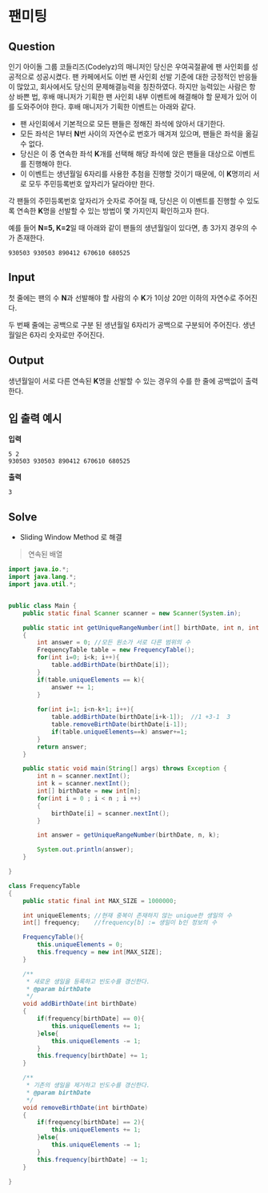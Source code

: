 # 팬미팅

## Question
인기 아이돌 그룹 코들리즈(Codelyz)의 매니저인 당신은 우여곡절끝에 팬 사인회를 성공적으로 성공시켰다. 팬 카페에서도 이번 팬 사인회 선발 기준에 대한 긍정적인 반응들이 많았고, 회사에서도 당신의 문제해결능력을 칭찬하였다. 하지만 능력있는 사람은 항상 바쁜 법, 후배 매니저가 기획한 팬 사인회 내부 이벤트에 해결해야 할 문제가 있어 이를 도와주어야 한다. 후배 매니저가 기획한 이벤트는 아래와 같다.

-   팬 사인회에서 기본적으로 모든 팬들은 정해진 좌석에 앉아서 대기한다.
-   모든 좌석은 1부터  **N**번 사이의 자연수로 번호가 매겨져 있으며, 팬들은 좌석을 옮길 수 없다.
-   당신은 이 중 연속한 좌석  **K**개를 선택해 해당 좌석에 앉은 팬들을 대상으로 이벤트를 진행해야 한다.
-   이 이벤트는 생년월일 6자리를 사용한 추첨을 진행할 것이기 때문에, 이  **K**명끼리 서로 모두 주민등록번호 앞자리가 달라야만 한다.

각 팬들의 주민등록번호 앞자리가 숫자로 주어질 때, 당신은 이 이벤트를 진행할 수 있도록 연속한  **K**명을 선발할 수 있는 방법이 몇 가지인지 확인하고자 한다.

예를 들어  **N=5, K=2**일 때 아래와 같이 팬들의 생년월일이 있다면, 총 3가지 경우의 수가 존재한다.
```
930503 930503 890412 670610 680525
```
## Input
첫 줄에는 팬의 수  **N**과 선발해야 할 사람의 수  **K**가 1이상 20만 이하의 자연수로 주어진다.

두 번째 줄에는 공백으로 구분 된 생년월일 6자리가 공백으로 구분되어 주어진다. 생년월일은 6자리 숫자로만 주어진다.

## Output
생년월일이 서로 다른 연속된 **K**명을 선발할 수 있는 경우의 수를 한 줄에 공백없이 출력한다.

## 입 출력 예시
**입력**
```
5 2 
930503 930503 890412 670610 680525
```
**출력**
```
3
```
## Solve
- Sliding Window Method 로 해결
> 연속된 배열
```java
import java.io.*;
import java.lang.*;
import java.util.*;


public class Main {
	public static final Scanner scanner = new Scanner(System.in);

	public static int getUniqueRangeNumber(int[] birthDate, int n, int k)
	{
		int answer = 0; //모든 원소가 서로 다른 범위의 수
		FrequencyTable table = new FrequencyTable();
		for(int i=0; i<k; i++){
			table.addBirthDate(birthDate[i]);
		}
		if(table.uniqueElements == k){
			answer += 1;
		}
		
		for(int i=1; i<n-k+1; i++){  
			table.addBirthDate(birthDate[i+k-1]);  //1 +3-1  3   
			table.removeBirthDate(birthDate[i-1]);
			if(table.uniqueElements==k) answer+=1;
		}
		return answer;
	}

	public static void main(String[] args) throws Exception {
		int n = scanner.nextInt();
		int k = scanner.nextInt();
		int[] birthDate = new int[n];
		for(int i = 0 ; i < n ; i ++)
		{
			birthDate[i] = scanner.nextInt();
		}

		int answer = getUniqueRangeNumber(birthDate, n, k);

		System.out.println(answer);
	}

}

class FrequencyTable
{
	public static final int MAX_SIZE = 1000000;

	int uniqueElements; //현재 중복이 존재하지 않는 unique한 생일의 수
	int[] frequency;    //frequency[b] := 생일이 b인 정보의 수

	FrequencyTable(){
		this.uniqueElements = 0;
		this.frequency = new int[MAX_SIZE];
	}

	/**
	 * 새로운 생일을 등록하고 빈도수를 갱신한다.
	 * @param birthDate
	 */
	void addBirthDate(int birthDate)
	{
		if(frequency[birthDate] == 0){
			this.uniqueElements += 1;
		}else{
			this.uniqueElements -= 1;
		}
		this.frequency[birthDate] += 1;
	}

	/**
	 * 기존의 생일을 제거하고 빈도수를 갱신한다.
	 * @param birthDate
	 */
	void removeBirthDate(int birthDate)
	{
		if(frequency[birthDate] == 2){
			this.uniqueElements += 1;
		}else{
			this.uniqueElements -= 1;
		}
		this.frequency[birthDate] -= 1;
	}

}
```